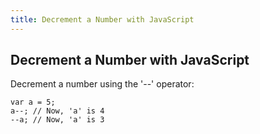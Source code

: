 ```yaml
---
title: Decrement a Number with JavaScript
---
```

## Decrement a Number with JavaScript

<!-- The article goes here, in GitHub-flavored Markdown. Feel free to add YouTube videos, images, and CodePen/JSBin embeds  -->
Decrement a number using the '--' operator:

    var a = 5;
    a--; // Now, 'a' is 4 
    --a; // Now, 'a' is 3 
